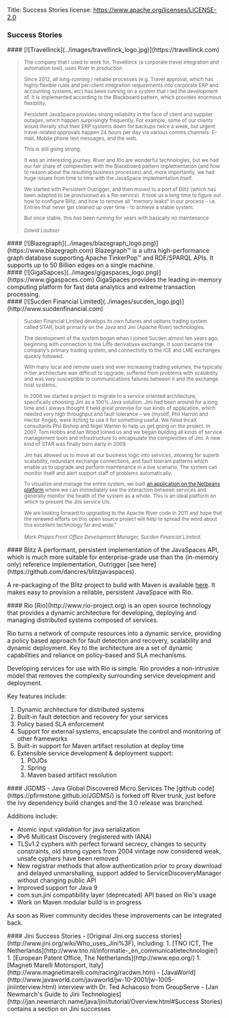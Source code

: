 Title: Success Stories
license: https://www.apache.org/licenses/LICENSE-2.0


### Success Stories

<div class="space-mn"></div>
#### [![Travellinck](../images/travellinck_logo.jpg)](https://travellinck.com)
<blockquote>
<small>
<p>
The company that I used to work for, Travellinck (a corporate travel
integration and automation tool), uses River in production.

Since 2012, all long-running / reliable processes (e.g. Travel approval,
which has highly flexible rules and per-client integration requirements
into corporate ERP and accounting systems, etc) has been running on a
system that I led the development of. It is implemented according to the
Blackboard pattern, which provides enormous flexibility.

Persistent JavaSpace provides strong reliability in the face of client
and supplier outages, which happen surprisingly frequently. For example,
some of our clients would literally shut their ERP systems down for
backups twice a week, but urgent travel-related approvals happen 24
hours per day via various comms channels: E-mail, Mobile phone text
messages, and the web.

This is still going strong.

It was an interesting journey. River and Rio are wonderful technologies,
but we had our fair share of complexities with the Blackboard pattern
implementation (and how to reason about the resulting business
processes) and, more importantly, we had huge issues from time to time
with the JavaSpace implementation itself.

We started with Persistent Outrigger, and then moved to a port of Blitz
(which has been adapted to be provisioned as a Rio service). It took us
a long time to figure out how to configure Blitz, and how to remove all
"memory leaks" in our process - i.e. Entries that never get cleaned up
over time - to achieve a stable system.

But once stable, this has been running for years with basically no
maintenance
</p>
<cite title="Dawid Loubser">
Dawid Loubser
</cite>
</small>
</blockquote>

<div class="space-mn"></div>
#### [![Blazegraph](../images/blazegraph_logo.png)](https://www.blazegraph.com)
Blazegraph™ is a ultra high-performance graph database supporting Apache TinkerPop™ and RDF/SPARQL APIs.
It supports up to 50 Billion edges on a single machine.


<div class="space-mn"></div>
#### [![GigaSapces](../images/gigaspaces_logo.png)](https://www.gigaspaces.com)
GigaSpaces provides the leading in-memory computing platform for fast data analytics and extreme transaction processing.


<div class="space-mn"></div>
#### [![Sucden Financial Limited](../images/sucden_logo.jpg)](http://www.sucdenfinancial.com)
<blockquote>
<small>
<p>
 Sucden Financial Limited develops
 its own futures and options trading system called STAR, built
 primarily on the Java and Jini (Apache River) technologies.

 The development of the system began when I joined Sucden almost ten
 years ago, beginning with connection to the Liffe derivatives
 exchange. It soon became the company’s primary trading system, and
 connectivity to the ICE and LME exchanges quickly followed.

 With many local and remote users and ever increasing trading volumes,
 the typically n-tier architecture was difficult to upgrade, suffered
 from problems with scalability and was very susceptible to
 communications failures between it and the exchange host systems.

 In 2006 we started a project to migrate to a service oriented
 architecture, specifically choosing Jini as a 100% Java solution. Jini
 had been around for a long time and I always thought it held great
 promise for our kinds of application, which needed very high
 throughput and fault tolerance – we (myself, Phil Harron and Hector
 Angel), were itching to use it for something useful. We hired IncaX
 consultants Phil Bishop and Nigel Warren to help us get going on the
 project. In 2007, Tom Hobbs and Ian Wood joined us and we began
 building all kinds of service management tools and infrastructure to
 encapsulate the complexities of Jini. A new kind of STAR was finally
 born early in 2009.

 Jini has allowed us to move all our business logic into services,
 allowing for superb scalability, redundant exchange connections, and
 fault tolerant patterns which enable us to upgrade and perform
 maintenance in a live scenario. The system can monitor itself and
 alert support staff of problems automatically.

 To visualize and manage the entire system, we built [an application on
 the Netbeans platform](http://netbeans.dzone.com/nb-financial-management-console)
 where we can immediately see the interaction between services and generally monitor
 the health of the system as a whole. This is an ideal platform on
 which to present the Jini service UIs.

 We are looking forward to upgrading to the Apache River code in 2011
 and hope that the renewed efforts on this open source project will
 help to spread the word about this excellent technology far and wide."
</p>
<cite title="Mark Phipps">
Mark Phipps
Front Office Development Manager, Sucden Financial Limited.
</cite>
</small>
</blockquote>

<div class="space-mn"></div>
#### Blitz
A performant, persistent implementation of the JavaSpaces API, which is much more suitable for enterprise-grade use
than the (in-memory only) reference implementation, Outrigger [see here](https://github.com/dancres/blitzjavaspaces).

A re-packaging of the Blitz project to build with Maven is available [here](https://github.com/DawidLoubser/blitz-javaspaces-modularised).
 It makes easy to provision a reliable, persistent JavaSpace with Rio.


<!---
<div class="space-mn"></div>
#### Glyph
[Glyph](https://glyph.dev.java.net/) is a set of utilities and annotations to speed up development for Jini-enabled applications.
-->

<div class="space-mn"></div>
#### Rio
[Rio](http://www.rio-project.org)  is an open source technology that provides a dynamic architecture for developing, deploying and managing distributed systems composed of services.

Rio turns a network of compute resources into a dynamic service, providing a policy based approach for fault detection and recovery, scalability and dynamic deployment. Key to the architecture are a set of dynamic capabilities and reliance on policy-based and SLA mechanisms.

Developing services for use with Rio is simple. Rio provides a non-intrusive model that removes the complexity surrounding service development and deployment.

Key features include:

  1. Dynamic architecture for distributed systems
  1. Built-in fault detection and recovery for your services
  1. Policy based SLA enforcement
  1. Support for external systems, encapsulate the control and monitoring of other frameworks
  1. Built-in support for Maven artifact resolution at deploy time
  1. Extensible service development & deployment support:
      1. POJOs
      1. Spring
      1. Maven based artifact resolution

<div class="space-mn"></div>
#### JGDMS - Java Global Discovered Micro Services
The [github code](https://pfirmstone.github.io/JGDMS/) is forked off River trunk, just before the Ivy dependency build
changes and the 3.0 release was branched.

Additions include:

   * Atomic input validation for java serialization
   * IPv6 Multicast Discovery (registered with IANA)
   * TLSv1.2 cyphers with perfect forward secrecy, changes to security constraints, old strong cypers from
   2004 vintage now considered weak, unsafe cyphers have been removed
   * New registrar methods that allow authentication prior to proxy download and delayed unmarshalling, support
   added to ServiceDiscoveryManager without changing public API
   * Improved support for Java 9
   * com.sun.jini compatibility layer (deprecated) API based on Rio's usage
   * Work on Maven modular build is in progress

As soon as River community decides these improvements can be integrated back.

<div class="space-sm"></div>
#### Jini Success Stories
 - [Original Jini.org success stories](http://www.jini.org/wiki/Who_uses_Jini%3F), including:
     1. [TNO ICT, The Netherlands](http://www.tno.nl/informatie-_en_communicatietechnologie/)
     1. [European Patent Office, The Netherlands](http://www.epo.org/)
     1. [Magneti Marelli Motorsport, Italy](http://www.magnetimarelli.com/racing/racdwn.htm)
 - [JavaWorld](http://www.javaworld.com/javaworld/jw-10-2001/jw-1005-jiniinterview.html) interview with Dr. Ted Achacoso from GroupServe
 - [Jan Newmarch's Guide to Jini Technologies](http://jan.newmarch.name/java/jini/tutorial/Overview.html#Success Stories) contains a section on Jini successes

